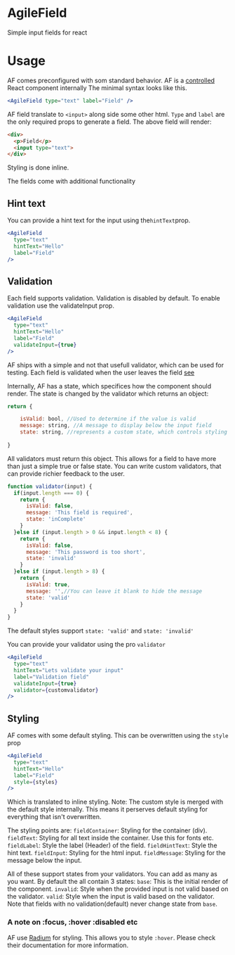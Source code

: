 # AgileField
Simple input fields for react

# Usage
AF comes preconfigured with som standard behavior.
AF is a [controlled](https://facebook.github.io/react/docs/forms.html#controlled-components) React component internally 
The minimal syntax looks like this.
```jsx
<AgileField type="text" label="Field" />

```
AF field translate to `<input>` along side some other html.
`Type` and `label` are the only required props to generate a field.
The above field will render:
```html
<div>
  <p>Field</p>
  <input type="text">
</div>

```
Styling is done inline. 

The fields come with additional functionality

## Hint text
You can provide a hint text for the input using the`hintText`prop.
```jsx
<AgileField 
  type="text" 
  hintText="Hello"
  label="Field"
/>

```

## Validation
Each field supports validation.
Validation is disabled by default.
To enable validation use the validateInput prop.
```jsx
<AgileField 
  type="text" 
  hintText="Hello"
  label="Field"
  validateInput={true}
/>

```
AF ships with a simple and not that usefull validator, which can be used for testing. 
Each field is validated when the user leaves the field [see](https://facebook.github.io/react/docs/events.html#focus-events)

Internally, AF has a state, which specifices how the component should render. 
The state is changed by the validator which returns an object:
```javascript
return {

    isValid: bool, //Used to determine if the value is valid
    message: string, //A message to display below the input field
    state: string, //represents a custom state, which controls styling
    
}

```
All validators must return this object.
This allows for a field to have more than just a simple true or false state. 
You can write custom validators, that can provide richier feedback to the user.
```javascript
function validator(input) {
  if(input.length === 0) {
    return {
      isValid: false,
      message: 'This field is required',
      state: 'inComplete'
    }
  }else if (input.length > 0 && input.length < 8) {
    return {
      isValid: false,
      message: 'This password is too short',
      state: 'invalid'
    }
  }else if (input.length > 8) {
    return {
      isValid: true,
      message: '',//You can leave it blank to hide the message
      state: 'valid'
    }
  }
}
```
The default styles support `state: 'valid'` and `state: 'invalid'` 

You can provide your validator using the pro `validator`
```jsx
<AgileField 
  type="text" 
  hintText="Lets validate your input"
  label="Validation field"
  validateInput={true}
  validator={customvalidator}
/>

```

## Styling
AF comes with some default styling. This can be overwritten using the `style` prop
```jsx
<AgileField 
  type="text" 
  hintText="Hello"
  label="Field"
  style={styles}
/>

```
Which is translated to inline styling. 
Note: The custom style is merged with the default style internally. This means it perserves default styling for everything that isn't overwritten.

The styling points are:
`fieldContainer`: Styling for the container (div).
`fieldText`: Styling for all text inside the container. Use this for fonts etc.
`fieldLabel`: Style the label (Header) of the field.
`fieldHintText`: Style the hint text.
`fieldInput`: Styling for the html input.
`fieldMessage`: Styling for the message below the input.

All of these support states from your validators. You can add as many as you want.
By default the all contain 3 states:
`base`: This is the initial render of the component.
`invalid`: Style when the provided input is not valid based on the validator.
`valid`: Style when the input is valid based on the validator.
Note that fields with no validation(default) never change state from `base`.

### A note on :focus, :hover :disabled etc
AF use [Radium](http://formidable.com/open-source/radium/) for styling. This allows you to style `:hover`. Please check their documentation for more information.
